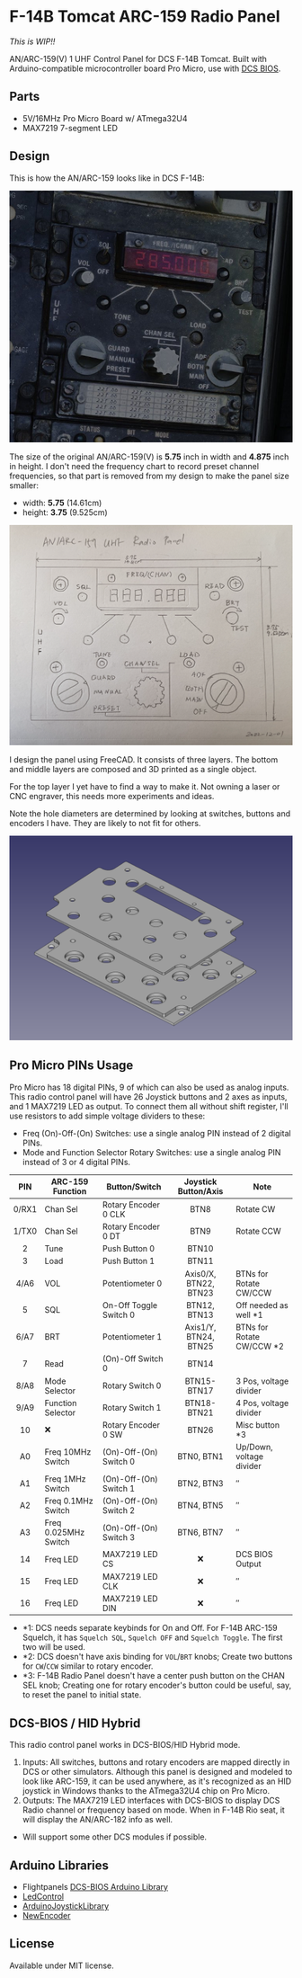 # F-14B Tomcat ARC-159 Radio Panel

*This is WIP!!*

AN/ARC-159(V) 1 UHF Control Panel for DCS F-14B Tomcat. Built with Arduino-compatible microcontroller board Pro Micro, use with [DCS BIOS](https://github.com/dcs-bios/dcs-bios).

## Parts

* 5V/16MHz Pro Micro Board w/ ATmega32U4
* MAX7219 7-segment LED

## Design

This is how the AN/ARC-159 looks like in DCS F-14B:

![arc-159 in DCS](assets/arc-159.jpg)

The size of the original AN/ARC-159(V) is **5.75** inch in width and **4.875** inch in height. I don't need the frequency chart to record preset channel frequencies, so that part is removed from my design to make the panel size smaller:

* width: **5.75** (14.61cm)
* height: **3.75** (9.525cm)

![Panel Design](assets/design.png)

I design the panel using FreeCAD. It consists of three layers. The bottom and middle layers are composed and 3D printed as a single object.

For the top layer I yet have to find a way to make it. Not owning a laser or CNC engraver, this needs more experiments and ideas.

Note the hole diameters are determined by looking at switches, buttons and encoders I have. They are likely to not fit for others.

![Panel CAD](assets/cad.png)

## Pro Micro PINs Usage

Pro Micro has 18 digital PINs, 9 of which can also be used as analog inputs. This radio control panel will have 26 Joystick buttons and 2 axes as inputs, and 1 MAX7219 LED as output. To connect them all without shift register, I'll use resistors to add simple voltage dividers to these:

* Freq (On)-Off-(On) Switches: use a single analog PIN instead of 2 digital PINs.
* Mode and Function Selector Rotary Switches: use a single analog PIN instead of 3 or 4 digital PINs.

|  PIN  | ARC-159 Function     | Button/Switch          |  Joystick Button/Axis | Note                      |
|:-----:|----------------------|------------------------|:---------------------:|---------------------------|
| 0/RX1 | Chan Sel             | Rotary Encoder 0 CLK   |          BTN8         | Rotate CW                 |
| 1/TX0 | Chan Sel             | Rotary Encoder 0 DT    |          BTN9         | Rotate CCW                |
|   2   | Tune                 | Push Button 0          |         BTN10         |                           |
|   3   | Load                 | Push Button 1          |         BTN11         |                           |
|  4/A6 | VOL                  | Potentiometer 0        | Axis0/X, BTN22, BTN23 | BTNs for Rotate CW/CCW    |
|   5   | SQL                  | On-Off Toggle Switch 0 |      BTN12, BTN13     | Off needed as well *1     |
|  6/A7 | BRT                  | Potentiometer 1        | Axis1/Y, BTN24, BTN25 | BTNs for Rotate CW/CCW *2 |
|   7   | Read                 | (On)-Off Switch 0      |         BTN14         |                           |
|  8/A8 | Mode Selector        | Rotary Switch 0        |      BTN15-BTN17      | 3 Pos, voltage divider    |
|  9/A9 | Function Selector    | Rotary Switch 1        |      BTN18-BTN21      | 4 Pos, voltage divider    |
|   10  | ❌                   | Rotary Encoder 0 SW    |         BTN26         | Misc button *3            |
|   A0  | Freq 10MHz Switch    | (On)-Off-(On) Switch 0 |       BTN0, BTN1      | Up/Down, voltage divider  |
|   A1  | Freq 1MHz Switch     | (On)-Off-(On) Switch 1 |       BTN2, BTN3      | ″                         |
|   A2  | Freq 0.1MHz Switch   | (On)-Off-(On) Switch 2 |       BTN4, BTN5      | ″                         |
|   A3  | Freq 0.025MHz Switch | (On)-Off-(On) Switch 3 |       BTN6, BTN7      | ″                         |
|   14  | Freq LED             | MAX7219 LED CS         |           ❌          | DCS BIOS Output           |
|   15  | Freq LED             | MAX7219 LED CLK        |           ❌          | ″                         |
|   16  | Freq LED             | MAX7219 LED DIN        |           ❌          | ″                         |

* *1: DCS needs separate keybinds for On and Off. For F-14B ARC-159 Squelch, it has `Squelch SQL`, `Squelch OFF` and `Squelch Toggle`. The first two will be used.
* *2: DCS doesn't have axis binding for `VOL`/`BRT` knobs; Create two buttons for `CW`/`CCW` similar to rotary encoder.
* *3: F-14B Radio Panel doesn't have a center push button on the CHAN SEL knob; Creating one for rotary encoder's button could be useful, say, to reset the panel to initial state.

## DCS-BIOS / HID Hybrid

This radio control panel works in DCS-BIOS/HID Hybrid mode.

1. Inputs: All switches, buttons and rotary encoders are mapped directly in DCS or other simulators. Although this panel is designed and modeled to look like ARC-159,
it can be used anywhere, as it's recognized as an HID joystick in Windows thanks to the ATmega32U4 chip on Pro Micro.
1. Outputs: The MAX7219 LED interfaces with DCS-BIOS to display DCS Radio channel or frequency based on mode. When in F-14B Rio seat, it will display the AN/ARC-182 info as well.
  * Will support some other DCS modules if possible.

## Arduino Libraries

* Flightpanels [DCS-BIOS Arduino Library](https://github.com/DCSFlightpanels/dcs-bios-arduino-library)
* [LedControl](https://github.com/wayoda/LedControl)
* [ArduinoJoystickLibrary](https://github.com/MHeironimus/ArduinoJoystickLibrary)
* [NewEncoder](https://github.com/gfvalvo/NewEncoder)

## License

Available under MIT license.
